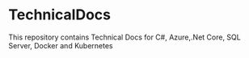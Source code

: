 # TechnicalDocs

This repository contains Technical Docs for C#, Azure,.Net Core, SQL Server, Docker and Kubernetes
